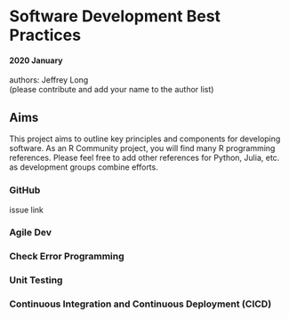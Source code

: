 # Software Development Best Practices

#### 2020 January 

authors: Jeffrey Long  
(please contribute and add your name to the author list)


## Aims

This project aims to outline key principles and components for developing software. As an R Community project, you will find many R programming references. Please feel free to add other references for Python, Julia, etc. as development groups combine efforts.

### GitHub 

issue link


### Agile Dev


### Check Error Programming


### Unit Testing


### Continuous Integration and Continuous Deployment (CICD)
